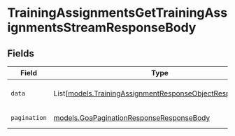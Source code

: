 # TrainingAssignmentsGetTrainingAssignmentsStreamResponseBody


## Fields

| Field                                                                                                                  | Type                                                                                                                   | Required                                                                                                               | Description                                                                                                            |
| ---------------------------------------------------------------------------------------------------------------------- | ---------------------------------------------------------------------------------------------------------------------- | ---------------------------------------------------------------------------------------------------------------------- | ---------------------------------------------------------------------------------------------------------------------- |
| `data`                                                                                                                 | List[[models.TrainingAssignmentResponseObjectResponseBody](../models/trainingassignmentresponseobjectresponsebody.md)] | :heavy_check_mark:                                                                                                     | List of training assignments.                                                                                          |
| `pagination`                                                                                                           | [models.GoaPaginationResponseResponseBody](../models/goapaginationresponseresponsebody.md)                             | :heavy_check_mark:                                                                                                     | Pagination parameters.                                                                                                 |